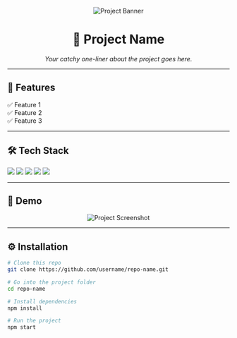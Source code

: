 <!-- Banner / Logo -->
<p align="center">
  <img src="https://via.placeholder.com/800x200.png?text=🔥+Hackathon+Project+🔥" alt="Project Banner"/>
</p>

<h1 align="center">🚀 Project Name</h1>
<p align="center">
  <em>Your catchy one-liner about the project goes here.</em>
</p>

---

## 🌟 Features
✅ Feature 1  
✅ Feature 2  
✅ Feature 3  

---

## 🛠️ Tech Stack
<p>
  <!-- Shields.io Badges -->
  <img src="https://img.shields.io/badge/Frontend-React-blue?logo=react"/>
  <img src="https://img.shields.io/badge/Backend-Node.js-green?logo=node.js"/>
  <img src="https://img.shields.io/badge/Database-MongoDB-darkgreen?logo=mongodb"/>
  <img src="https://img.shields.io/badge/Cloud-AWS-orange?logo=amazonaws"/>
  <img src="https://img.shields.io/badge/Version-Control-Git-black?logo=git"/>
</p>

---

## 📸 Demo
<p align="center">
  <img src="https://via.placeholder.com/600x300.png?text=Project+Screenshot" alt="Project Screenshot"/>
</p>

---

## ⚙️ Installation
```bash
# Clone this repo
git clone https://github.com/username/repo-name.git

# Go into the project folder
cd repo-name

# Install dependencies
npm install

# Run the project
npm start

